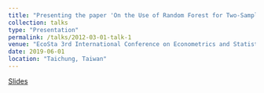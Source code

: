 ```yaml
---
title: "Presenting the paper 'On the Use of Random Forest for Two-Sample Testing' "
collection: talks
type: "Presentation"
permalink: /talks/2012-03-01-talk-1
venue: "EcoSta 3rd International Conference on Econometrics and Statistics"
date: 2019-06-01
location: "Taichung, Taiwan"
---
```


[Slides](/files/HypoRF_presi.pdf)